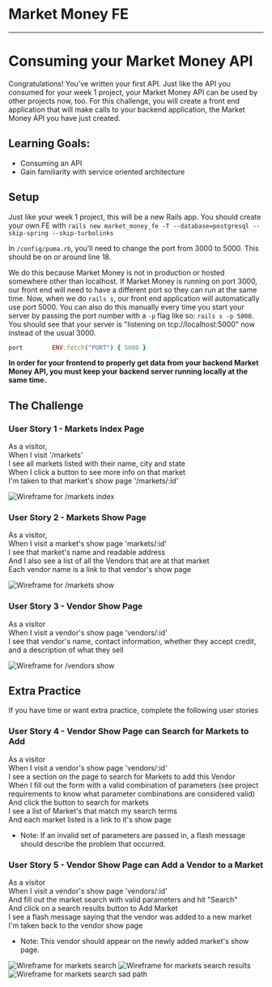 # Market Money FE
---

# Consuming your Market Money API

Congratulations! You've written your first API. Just like the API you consumed for your week 1 project, your Market Money API can be used by other projects now, too. For this challenge, you will create a front end application that will make calls to your backend application, the Market Money API you have just created.

## Learning Goals:
* Consuming an API
* Gain familiarity with service oriented architecture

## Setup

Just like your week 1 project, this will be a new Rails app. You should create your own FE with `rails new market_money_fe -T --database=postgresql --skip-spring --skip-turbolinks`

In `/config/puma.rb`, you'll need to change the port from 3000 to 5000. This should be on or around line 18.

We do this because Market Money is not in production or hosted somewhere other than localhost. If Market Money is running on port 3000, our front end will need to have a different port so they can run at the same time. Now, when we do `rails s`, our front end application will automatically use port 5000. You can also do this manually every time you start your server by passing the port number with a `-p` flag like so:
`rails s -p 5000`. You should see that your server is "listening on tcp://localhost:5000" now instead of the usual 3000.

```ruby
port        ENV.fetch("PORT") { 5000 }
```

**In order for your frontend to properly get data from your backend Market Money API, you must keep your backend server running locally at the same time.**

## The Challenge

### User Story 1 - Markets Index Page
As a visitor, <br>
When I visit '/markets' <br>
I see all markets listed with their name, city and state<br>
When I click a button to see more info on that market <br>
I'm taken to that market's show page '/markets/:id' <br>

![Wireframe for /markets index](/images/markets_index.png)

### User Story 2 - Markets Show Page
As a visitor, <br>
When I visit a market's show page 'markets/:id' <br>
I see that market's name and readable address <br>
And I also see a list of all the Vendors that are at that market <br>
Each vendor name is a link to that vendor's show page <br>

![Wireframe for /markets show](/images/markets_show.png)

### User Story 3 - Vendor Show Page
As a visitor <br>
When I visit a vendor's show page 'vendors/:id' <br>
I see that vendor's name, contact information, whether they accept credit, and a description of what they sell <br>

![Wireframe for /vendors show](/images/vendors_show.png)

## Extra Practice
If you have time or want extra practice, complete the following user stories

### User Story 4 - Vendor Show Page can Search for Markets to Add
As a visitor <br>
When I visit a vendor's show page 'vendors/:id' <br>
I see a section on the page to search for Markets to add this Vendor<br>
When I fill out the form with a valid combination of parameters (see project requirements to know what parameter combinations are considered valid) <br>
And click the button to search for markets <br>
I see a list of Market's that match my search terms <br>
And each market listed is a link to it's show page <br>
* Note: If an invalid set of parameters are passed in, a flash message should describe the problem that occurred. 

### User Story 5 - Vendor Show Page can Add a Vendor to a Market
As a visitor <br>
When I visit a vendor's show page 'vendors/:id' <br>
And fill out the market search with valid parameters and hit "Search" <br>
And click on a search results button to Add Market <br>
I see a flash message saying that the vendor was added to a new market <br>
I'm taken back to the vendor show page <br>
* Note: This vendor should appear on the newly added market's show page. <br>

![Wireframe for markets search](/images/market_search.png)
![Wireframe for markets search results](/images/market_search_results.png)
![Wireframe for markets search sad path](/images/market_search_sad_path.png)

